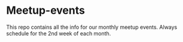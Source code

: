 # Meetup-events
This repo contains all the info for our monthly meetup events. Always schedule for the 2nd week of each month.
